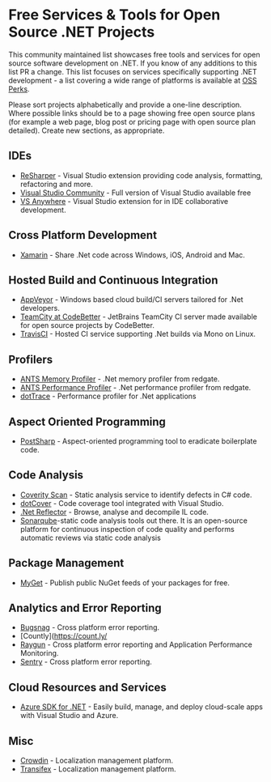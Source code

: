 # Free Services & Tools for Open Source .NET Projects

This community maintained list showcases free tools and services for open source software development on .NET. If you know of any additions to this list PR a change. This list focuses on services specifically supporting .NET development - a list covering a wide range of platforms is available at [OSS Perks](http://ossperks.com/).

Please sort projects alphabetically and provide a one-line description. Where possible links should be to a page showing free open source plans (for example a web page, blog post or pricing page with open source plan detailed). Create new sections, as appropriate.

## IDEs

* [ReSharper](https://www.jetbrains.com/buy/opensource/?product=resharper) - Visual Studio extension providing code analysis, formatting, refactoring and more.
* [Visual Studio Community](http://www.visualstudio.com/en-gb/products/visual-studio-community-vs) - Full version of Visual Studio available free
* [VS Anywhere](https://vsanywhere.com/open_source_students_and_educational_centers.aspx) - Visual Studio extension for in IDE collaborative development.

## Cross Platform Development

* [Xamarin](http://resources.xamarin.com/open-source-contributor.html) - Share .Net code across Windows, iOS, Android and Mac.

## Hosted Build and Continuous Integration

* [AppVeyor](http://www.appveyor.com/pricing) - Windows based cloud build/CI servers tailored for .Net developers.
* [TeamCity at CodeBetter](http://codebetter.com/codebetter-ci) - JetBrains TeamCity CI server made available for open source projects by CodeBetter.
* [TravisCI](https://travis-ci.com/plans) - Hosted CI service supporting .Net builds via Mono on Linux.

## Profilers

* [ANTS Memory Profiler](http://reflectorblog.red-gate.com/2013/07/open-source) - .Net memory profiler from redgate.
* [ANTS Performance Profiler](http://reflectorblog.red-gate.com/2013/07/open-source) - .Net performance profiler from redgate.
* [dotTrace](https://www.jetbrains.com/buy/opensource/?product=profiler) - Performance profiler for .Net applications

## Aspect Oriented Programming

* [PostSharp](http://www.postsharp.net/purchase#discounts) - Aspect-oriented programming tool to eradicate boilerplate code.

## Code Analysis

* [Coverity Scan](https://scan.coverity.com) - Static analysis service to identify defects in C# code.
* [dotCover](https://www.jetbrains.com/buy/opensource/?product=dotCover) - Code coverage tool integrated with Visual Studio.
* [.Net Reflector](http://reflectorblog.red-gate.com/2013/07/open-source) - Browse, analyse and decompile IL code.
* [Sonarqube](https://www.sonarsource.com/open-source-editions/)-static code analysis tools out there. It is an open-source platform for continuous inspection of code quality and performs automatic reviews via static code analysis

## Package Management

* [MyGet](https://www.myget.org/opensource) - Publish public NuGet feeds of your packages for free.

## Analytics and Error Reporting

* [Bugsnag](https://bugsnag.com/blog/bugsnag-loves-open-source) - Cross platform error reporting.
* [Countly](https://count.ly/
* [Raygun](https://raygun.com/blog/tags/open-source/) - Cross platform error reporting and Application Performance Monitoring.
* [Sentry](https://sentry.io/for/open-source/) - Cross platform error reporting.



## Cloud Resources and Services

* [Azure SDK for .NET](https://www.visualstudio.com/features/azure-tools-vs) - Easily build, manage, and deploy cloud-scale apps with Visual Studio and Azure.

## Misc

* [Crowdin](https://crowdin.com/page/open-source-project-setup-request) - Localization management platform.
* [Transifex](https://www.transifex.com/pricing/) - Localization management platform.
